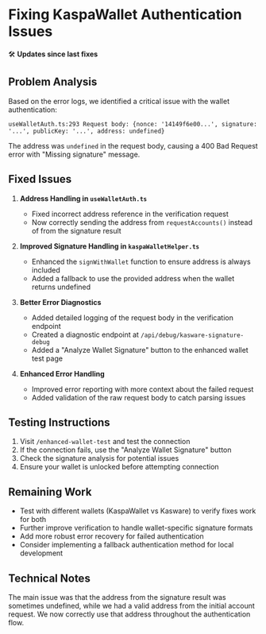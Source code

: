 # Fixing KaspaWallet Authentication Issues

🛠️ **Updates since last fixes**

## Problem Analysis
Based on the error logs, we identified a critical issue with the wallet authentication:

```
useWalletAuth.ts:293 Request body: {nonce: '14149f6e00...', signature: '...', publicKey: '...', address: undefined}
```

The address was `undefined` in the request body, causing a 400 Bad Request error with "Missing signature" message.

## Fixed Issues

1. **Address Handling in `useWalletAuth.ts`**
   - Fixed incorrect address reference in the verification request
   - Now correctly sending the address from `requestAccounts()` instead of from the signature result

2. **Improved Signature Handling in `kaspaWalletHelper.ts`**
   - Enhanced the `signWithWallet` function to ensure address is always included
   - Added a fallback to use the provided address when the wallet returns undefined

3. **Better Error Diagnostics**
   - Added detailed logging of the request body in the verification endpoint
   - Created a diagnostic endpoint at `/api/debug/kasware-signature-debug`
   - Added a "Analyze Wallet Signature" button to the enhanced wallet test page

4. **Enhanced Error Handling**
   - Improved error reporting with more context about the failed request
   - Added validation of the raw request body to catch parsing issues

## Testing Instructions

1. Visit `/enhanced-wallet-test` and test the connection
2. If the connection fails, use the "Analyze Wallet Signature" button
3. Check the signature analysis for potential issues
4. Ensure your wallet is unlocked before attempting connection

## Remaining Work

- Test with different wallets (KaspaWallet vs Kasware) to verify fixes work for both
- Further improve verification to handle wallet-specific signature formats
- Add more robust error recovery for failed authentication
- Consider implementing a fallback authentication method for local development

## Technical Notes

The main issue was that the address from the signature result was sometimes undefined, while we had a valid address from the initial account request. We now correctly use that address throughout the authentication flow.
